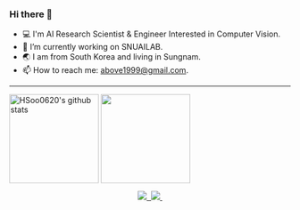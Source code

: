 ### Hi there 👋
- 💻 I'm AI Research Scientist & Engineer Interested in Computer Vision.
- 🔭 I’m currently working on SNUAILAB.
- 🌏 I am from South Korea and living in Sungnam.
- 📫 How to reach me: above1999@gmail.com.

***

<a href="https://github.com/HSoo0620"><img align="center" style="height:160px" src="https://github-readme-stats.vercel.app/api?username=HSoo0620&show_icons=true&include_all_commits=true&theme=onedark&hide_border=true" alt="HSoo0620's github stats" /></a>
<a href="https://github.com/HSoo0620/"><img align="center" style="height:160px" src="https://github-readme-stats.vercel.app/api/top-langs/?username=HSoo0620&layout=compact&theme=onedark&hide_border=true" /></a> 

<div align="center">
<a href ="https://www.notion.so/soovml/Hyensoo-Jang-d9742c2500ab4b5587a94f4a8608069e"><img src="https://img.shields.io/badge/Notion-F3F3F3.svg?style=for-the-badge&logo=notion&logoColor=black" />&nbsp
<a href ="https://github.com/HSoo0620/"><img src="https://img.shields.io/badge/github-F3F3F3.svg?style=for-the-badge&logo=github&logoColor=black" />&nbsp
</div>

<!--
<h3 align="center">✨ Frameworks ✨</h3>
<div align="center">
  <img src="https://img.shields.io/badge/Pytorch-F3F3F3.svg?style=for-the-badge&logo=pytorch&logoColor=red" />&nbsp
  <img src="https://img.shields.io/badge/Tensorflow-F3F3F3.svg?style=for-the-badge&logo=tensorflow&logoColor=FF6F00" />&nbsp
  <img src="https://img.shields.io/badge/Docker-F3F3F3.svg?style=for-the-badge&logo=docker&logoColor=#blue" />&nbsp
</div>
<h3 align="center">🛠 Tools 🛠</h3>
<div align="center">
  <img src="https://img.shields.io/badge/Notion-F3F3F3.svg?style=for-the-badge&logo=notion&logoColor=black" />&nbsp
  <img src="https://img.shields.io/badge/github-F3F3F3.svg?style=for-the-badge&logo=github&logoColor=black" />&nbsp
</div>

<br>
!-->

